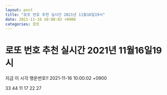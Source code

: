 ```yaml
---
layout: post
title: "로또 번호 추천 실시간 2021년 11월16일19시"
date: 2021-11-16 10:00:02 +0900
categories: 로또
---
```


# 로또 번호 추천 실시간 2021년 11월16일19시

지금 이 시각 행운번호!! 2021-11-16 10:00:02 +0900

 33  44  11  17  22  27 


